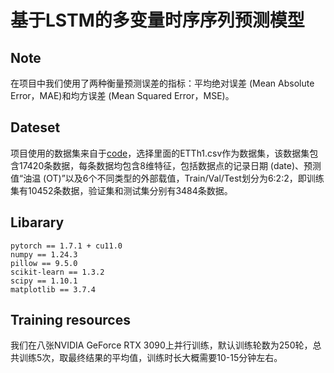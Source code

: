# 基于LSTM的多变量时序序列预测模型



## Note

在项目中我们使用了两种衡量预测误差的指标：平均绝对误差 (Mean Absolute Error，MAE)和均方误差 (Mean Squared Error，MSE)。

## Dateset

项目使用的数据集来自于[code](https://github.com/zhouhaoyi/Informer2020)，选择里面的ETTh1.csv作为数据集，该数据集包含17420条数据，每条数据均包含8维特征，包括数据点的记录日期 (date)、预测值“油温 (OT)”以及6个不同类型的外部载值，Train/Val/Test划分为6:2:2，即训练集有10452条数据，验证集和测试集分别有3484条数据。

## Libarary

```
pytorch == 1.7.1 + cu11.0
numpy == 1.24.3
pillow == 9.5.0
scikit-learn == 1.3.2
scipy == 1.10.1
matplotlib == 3.7.4
```

## Training resources

我们在八张NVIDIA GeForce RTX 3090上并行训练，默认训练轮数为250轮，总共训练5次，取最终结果的平均值，训练时长大概需要10-15分钟左右。
